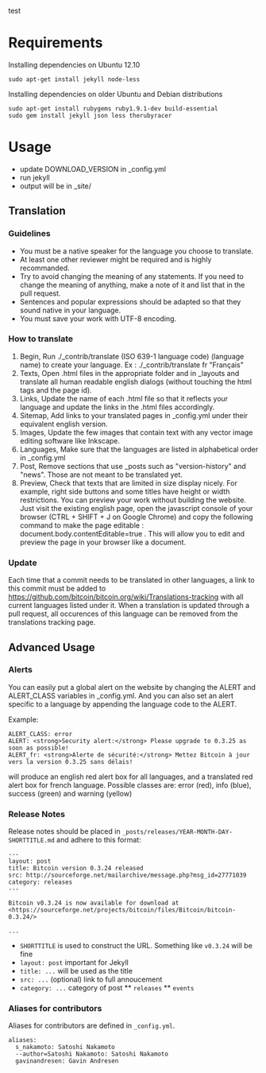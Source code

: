 

test
# Requirements

Installing dependencies on Ubuntu 12.10

    sudo apt-get install jekyll node-less

Installing dependencies on older Ubuntu and Debian distributions

    sudo apt-get install rubygems ruby1.9.1-dev build-essential
    sudo gem install jekyll json less therubyracer

# Usage

* update DOWNLOAD\_VERSION in _config.yml
* run jekyll
* output will be in \_site/

## Translation

### Guidelines

* You must be a native speaker for the language you choose to translate.
* At least one other reviewer might be required and is highly recommanded.
* Try to avoid changing the meaning of any statements. If you need to change the meaning of anything, make a note of it and list that in the pull request.
* Sentences and popular expressions should be adapted so that they sound native in your language.
* You must save your work with UTF-8 encoding.

### How to translate

1. Begin, Run ./_contrib/translate (ISO 639-1 language code) (language name) to create your language. Ex : ./_contrib/translate fr "Français"
2. Texts, Open .html files in the appropriate folder and in _layouts and translate all human readable english dialogs (without touching the html tags and the page id).
3. Links, Update the name of each .html file so that it reflects your language and update the links in the .html files accordingly.
4. Sitemap, Add links to your translated pages in _config.yml under their equivalent english version.
5. Images, Update the few images that contain text with any vector image editing software like Inkscape.
6. Languages, Make sure that the languages are listed in alphabetical order in _config.yml
7. Post, Remove sections that use _posts such as "version-history" and "news". Those are not meant to be translated yet.
8. Preview, Check that texts that are limited in size display nicely. For example, right side buttons and some titles have height or width restrictions. You can preview your work without building the website. Just visit the existing english page, open the javascript console of your browser (CTRL + SHIFT + J on Google Chrome) and copy the following command to make the page editable : document.body.contentEditable=true . This will allow you to edit and preview the page in your browser like a document.

### Update

Each time that a commit needs to be translated in other languages, a link to this commit must be added to https://github.com/bitcoin/bitcoin.org/wiki/Translations-tracking with all current languages listed under it. When a translation is updated through a pull request, all occurences of this language can be removed from the translations tracking page.

## Advanced Usage

### Alerts

You can easily put a global alert on the website by changing the ALERT and ALERT\_CLASS variables in _config.yml.
And you can also set an alert specific to a language by appending the language code to the ALERT.

Example:

```
ALERT_CLASS: error
ALERT: <strong>Security alert:</strong> Please upgrade to 0.3.25 as soon as possible!
ALERT_fr: <strong>Alerte de sécurité:</strong> Mettez Bitcoin à jour vers la version 0.3.25 sans délais!
```

will produce an english red alert box for all languages, and a translated red alert box for french language.
Possible classes are: error (red), info (blue), success (green) and warning (yellow)

### Release Notes

Release notes should be placed in `_posts/releases/YEAR-MONTH-DAY-SHORTTITLE.md` and adhere to this format:

```
---
layout: post
title: Bitcoin version 0.3.24 released
src: http://sourceforge.net/mailarchive/message.php?msg_id=27771039
category: releases
---

Bitcoin v0.3.24 is now available for download at
<https://sourceforge.net/projects/bitcoin/files/Bitcoin/bitcoin-0.3.24/>

...
```
* `SHORTTITLE` is used to construct the URL. Something like `v0.3.24` will be fine
* `layout: post` important for Jekyll
* `title: ...` will be used as the title
* `src: ...` (optional) link to full annoucement
* `category: ...` category of post
** `releases`
** `events`

### Aliases for contributors

Aliases for contributors are defined in ```_config.yml```.

```
aliases:
  s_nakamoto: Satoshi Nakamoto
  --author=Satoshi Nakamoto: Satoshi Nakamoto
  gavinandresen: Gavin Andresen
```
